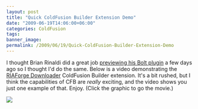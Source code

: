 ```yaml
---
layout: post
title: "Quick ColdFusion Builder Extension Demo"
date: "2009-06-19T14:06:00+06:00"
categories: ColdFusion 
tags: 
banner_image: 
permalink: /2009/06/19/Quick-ColdFusion-Builder-Extension-Demo
---
```


I thought Brian Rinaldi did a great job <a href="http://www.remotesynthesis.com/post.cfm/preview-of-the-framework-skeletons-bolt-plugin">previewing his Bolt plugin</a> a few days ago so I thought I'd do the same. Below is a video demonstrating the <a href="http://riaforgedownloader.riaforge.org/">RIAForge Downloader</a> ColdFusion Builder extension. It's a bit rushed, but I think the capabilities of CFB are <i>really</i> exciting, and the video shows you just one example of that. Enjoy. (Click the graphic to go the movie.)

<a href="http://www.raymondcamden.com/downloads/boltdemo.swf"><img src="https://static.raymondcamden.com/images/cfjedi//boltjingthing.png" border="0"></a>